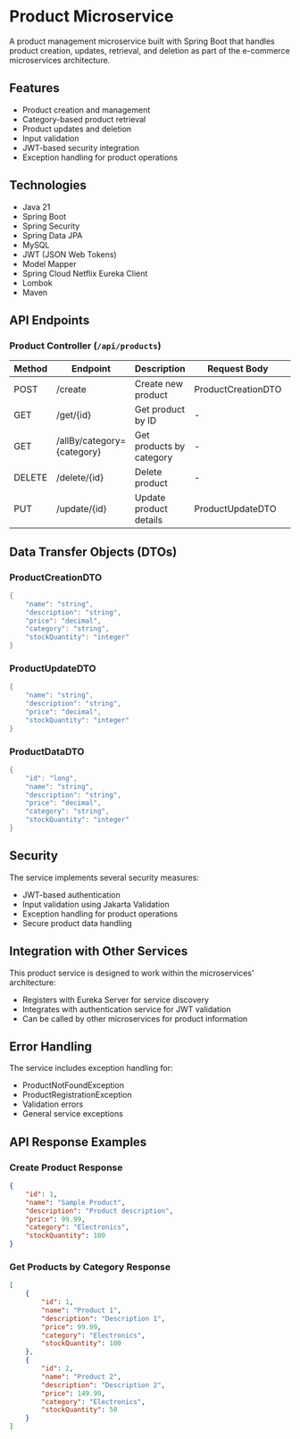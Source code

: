 # Product Microservice

A product management microservice built with Spring Boot that handles product creation, updates, retrieval, and deletion as part of the e-commerce microservices architecture.

## Features

- Product creation and management
- Category-based product retrieval
- Product updates and deletion
- Input validation
- JWT-based security integration
- Exception handling for product operations

## Technologies

- Java 21
- Spring Boot
- Spring Security
- Spring Data JPA
- MySQL
- JWT (JSON Web Tokens)
- Model Mapper
- Spring Cloud Netflix Eureka Client
- Lombok
- Maven

## API Endpoints

### Product Controller (`/api/products`)

| Method | Endpoint                    | Description                  | Request Body         | Response           |
|--------|----------------------------|------------------------------|---------------------|-------------------|
| POST   | /create                    | Create new product          | ProductCreationDTO  | ProductDataDTO    |
| GET    | /get/{id}                  | Get product by ID           | -                   | ProductDataDTO    |
| GET    | /allBy/category={category} | Get products by category    | -                   | List<ProductDataDTO> |
| DELETE | /delete/{id}               | Delete product              | -                   | No Content (204)  |
| PUT    | /update/{id}               | Update product details      | ProductUpdateDTO    | ProductDataDTO    |

## Data Transfer Objects (DTOs)

### ProductCreationDTO
```java
{
    "name": "string",
    "description": "string",
    "price": "decimal",
    "category": "string",
    "stockQuantity": "integer"
}
```

### ProductUpdateDTO
```java
{
    "name": "string",
    "description": "string",
    "price": "decimal",
    "stockQuantity": "integer"
}
```

### ProductDataDTO
```java
{
    "id": "long",
    "name": "string",
    "description": "string",
    "price": "decimal",
    "category": "string",
    "stockQuantity": "integer"
}
```


## Security

The service implements several security measures:

- JWT-based authentication
- Input validation using Jakarta Validation
- Exception handling for product operations
- Secure product data handling

## Integration with Other Services

This product service is designed to work within the microservices' architecture:

- Registers with Eureka Server for service discovery
- Integrates with authentication service for JWT validation
- Can be called by other microservices for product information

## Error Handling

The service includes exception handling for:

- ProductNotFoundException
- ProductRegistrationException
- Validation errors
- General service exceptions

## API Response Examples

### Create Product Response
```json
{
    "id": 1,
    "name": "Sample Product",
    "description": "Product description",
    "price": 99.99,
    "category": "Electronics",
    "stockQuantity": 100
}
```

### Get Products by Category Response
```json
[
    {
        "id": 1,
        "name": "Product 1",
        "description": "Description 1",
        "price": 99.99,
        "category": "Electronics",
        "stockQuantity": 100
    },
    {
        "id": 2,
        "name": "Product 2",
        "description": "Description 2",
        "price": 149.99,
        "category": "Electronics",
        "stockQuantity": 50
    }
]
```
